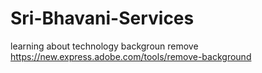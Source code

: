 # Sri-Bhavani-Services
learning about technology
backgroun remove https://new.express.adobe.com/tools/remove-background
